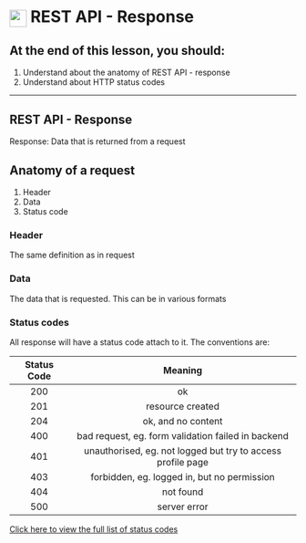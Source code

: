 # <span><img src="../../../../ga_cog.png" width="30" height="30" style="vertical-align: middle;"></span> REST API - Response

## At the end of this lesson, you should:
1. Understand about the anatomy of REST API - response
2. Understand about HTTP status codes

---

## REST API - Response

Response: Data that is returned from a request

## Anatomy of a request

1. Header
2. Data
3. Status code

### Header

The same definition as in request

### Data

The data that is requested. This can be in various formats

### Status codes

All response will have a status code attach to it. The conventions are:

| Status Code | Meaning |
|:--:|:--:|
| 200 | ok |
| 201 | resource created |
| 204 | ok, and no content |
| 400 | bad request, eg. form validation failed in backend |
| 401 | unauthorised, eg. not logged but try to access profile page |
| 403 | forbidden, eg. logged in, but no permission |
| 404 | not found |
| 500 | server error |

[Click here to view the full list of status codes](https://developer.mozilla.org/en-US/docs/Web/HTTP/Status)
